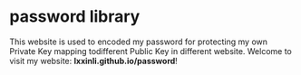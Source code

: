# password library
This website is used to encoded my password for protecting my own Private Key mapping todifferent Public Key in different website. Welcome to visit my website: **lxxinli.github.io/password**!
